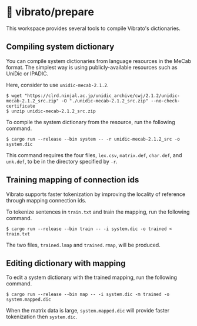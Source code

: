 # 🎤 vibrato/prepare

This workspace provides several tools to compile Vibrato's dictionaries.

## Compiling system dictionary

You can compile system dictionaries from language resources in the MeCab format.
The simplest way is using publicly-available resources such as UniDic or IPADIC.

Here, consider to use `unidic-mecab-2.1.2`.

```
$ wget "https://clrd.ninjal.ac.jp/unidic_archive/cwj/2.1.2/unidic-mecab-2.1.2_src.zip" -O "./unidic-mecab-2.1.2_src.zip" --no-check-certificate
$ unzip unidic-mecab-2.1.2_src.zip
```

To compile the system dictionary from the resource,
run the following command.

```
$ cargo run --release --bin system -- -r unidic-mecab-2.1.2_src -o system.dic
```

This command requires the four files, `lex.csv`, `matrix.def`, `char.def`, and `unk.def`, to be in the directory specified by `-r`.

## Training mapping of connection ids

Vibrato supports faster tokenization by improving the locality of reference through mapping connection ids.

To tokenize sentences in `train.txt` and train the mapping,
run the following command.

```
$ cargo run --release --bin train -- -i system.dic -o trained < train.txt
```

The two files, `trained.lmap` and `trained.rmap`, will be produced.

## Editing dictionary with mapping

To edit a system dictionary with the trained mapping,
run the following command.

```
$ cargo run --release --bin map -- -i system.dic -m trained -o system.mapped.dic
```

When the matrix data is large,
`system.mapped.dic` will provide faster tokenization then `system.dic`.
